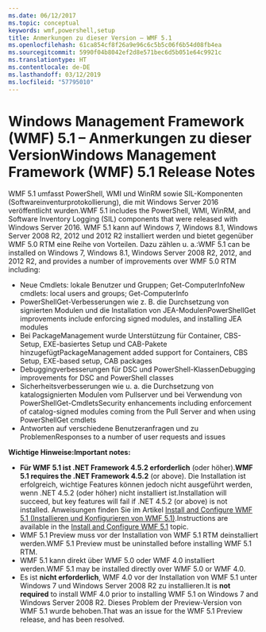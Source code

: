 ```yaml
---
ms.date: 06/12/2017
ms.topic: conceptual
keywords: wmf,powershell,setup
title: Anmerkungen zu dieser Version – WMF 5.1
ms.openlocfilehash: 61ca854cf8f26a9e96c6c5b5c06f6b54d08fb4ea
ms.sourcegitcommit: 5990f04b8042ef2d8e571bec6d5b051e64c9921c
ms.translationtype: HT
ms.contentlocale: de-DE
ms.lasthandoff: 03/12/2019
ms.locfileid: "57795010"
---
```

# <a name="windows-management-framework-wmf-51-release-notes"></a><span data-ttu-id="4f2b5-103">Windows Management Framework (WMF) 5.1 – Anmerkungen zu dieser Version</span><span class="sxs-lookup"><span data-stu-id="4f2b5-103">Windows Management Framework (WMF) 5.1 Release Notes</span></span>

<span data-ttu-id="4f2b5-104">WMF 5.1 umfasst PowerShell, WMI und WinRM sowie SIL-Komponenten (Softwareinventurprotokollierung), die mit Windows Server 2016 veröffentlicht wurden.</span><span class="sxs-lookup"><span data-stu-id="4f2b5-104">WMF 5.1 includes the PowerShell, WMI, WinRM, and Software Inventory Logging (SIL) components that were released with Windows Server 2016.</span></span>
<span data-ttu-id="4f2b5-105">WMF 5.1 kann auf Windows 7, Windows 8.1, Windows Server 2008 R2, 2012 und 2012 R2 installiert werden und bietet gegenüber WMF 5.0 RTM eine Reihe von Vorteilen. Dazu zählen u. a.:</span><span class="sxs-lookup"><span data-stu-id="4f2b5-105">WMF 5.1 can be installed on Windows 7, Windows 8.1, Windows Server 2008 R2, 2012, and 2012 R2, and provides a number of improvements over WMF 5.0 RTM including:</span></span>

- <span data-ttu-id="4f2b5-106">Neue Cmdlets: lokale Benutzer und Gruppen; Get-ComputerInfo</span><span class="sxs-lookup"><span data-stu-id="4f2b5-106">New cmdlets: local users and groups; Get-ComputerInfo</span></span>
- <span data-ttu-id="4f2b5-107">PowerShellGet-Verbesserungen wie z. B. die Durchsetzung von signierten Modulen und die Installation von JEA-Modulen</span><span class="sxs-lookup"><span data-stu-id="4f2b5-107">PowerShellGet improvements include enforcing signed modules, and installing JEA modules</span></span>
- <span data-ttu-id="4f2b5-108">Bei PackageManagement wurde Unterstützung für Container, CBS-Setup, EXE-basiertes Setup und CAB-Pakete hinzugefügt</span><span class="sxs-lookup"><span data-stu-id="4f2b5-108">PackageManagement added support for Containers, CBS Setup, EXE-based setup, CAB packages</span></span>
- <span data-ttu-id="4f2b5-109">Debuggingverbesserungen für DSC und PowerShell-Klassen</span><span class="sxs-lookup"><span data-stu-id="4f2b5-109">Debugging improvements for DSC and PowerShell classes</span></span>
- <span data-ttu-id="4f2b5-110">Sicherheitsverbesserungen wie u. a. die Durchsetzung von katalogsignierten Modulen vom Pullserver und bei Verwendung von PowerShellGet-Cmdlets</span><span class="sxs-lookup"><span data-stu-id="4f2b5-110">Security enhancements including enforcement of catalog-signed modules coming from the Pull Server and when using PowerShellGet cmdlets</span></span>
- <span data-ttu-id="4f2b5-111">Antworten auf verschiedene Benutzeranfragen und zu Problemen</span><span class="sxs-lookup"><span data-stu-id="4f2b5-111">Responses to a number of user requests and issues</span></span>

<span data-ttu-id="4f2b5-112">**Wichtige Hinweise:**</span><span class="sxs-lookup"><span data-stu-id="4f2b5-112">**Important notes:**</span></span>

- <span data-ttu-id="4f2b5-113">**Für WMF 5.1 ist .NET Framework 4.5.2 erforderlich** (oder höher).</span><span class="sxs-lookup"><span data-stu-id="4f2b5-113">**WMF 5.1 requires the .NET Framework 4.5.2** (or above).</span></span> <span data-ttu-id="4f2b5-114">Die Installation ist erfolgreich, wichtige Features können jedoch nicht ausgeführt werden, wenn .NET 4.5.2 (oder höher) nicht installiert ist.</span><span class="sxs-lookup"><span data-stu-id="4f2b5-114">Installation will succeed, but key features will fail if .NET 4.5.2 (or above) is not installed.</span></span> <span data-ttu-id="4f2b5-115">Anweisungen finden Sie im Artikel [Install and Configure WMF 5.1 (Installieren und Konfigurieren von WMF 5.1)](https://msdn.microsoft.com/powershell/wmf/5.1/install-configure).</span><span class="sxs-lookup"><span data-stu-id="4f2b5-115">Instructions are available in the [Install and Configure WMF 5.1](https://msdn.microsoft.com/powershell/wmf/5.1/install-configure) topic.</span></span>
- <span data-ttu-id="4f2b5-116">WMF 5.1 Preview muss vor der Installation von WMF 5.1 RTM deinstalliert werden.</span><span class="sxs-lookup"><span data-stu-id="4f2b5-116">WMF 5.1 Preview must be uninstalled before installing WMF 5.1 RTM.</span></span>
- <span data-ttu-id="4f2b5-117">WMF 5.1 kann direkt über WMF 5.0 oder WMF 4.0 installiert werden.</span><span class="sxs-lookup"><span data-stu-id="4f2b5-117">WMF 5.1 may be installed directly over WMF 5.0 or WMF 4.0.</span></span>
- <span data-ttu-id="4f2b5-118">Es ist __nicht erforderlich__, WMF 4.0 vor der Installation von WMF 5.1 unter Windows 7 und Windows Server 2008 R2 zu installieren.</span><span class="sxs-lookup"><span data-stu-id="4f2b5-118">It is __not required__ to install WMF 4.0 prior to installing WMF 5.1 on Windows 7 and Windows Server 2008 R2.</span></span> <span data-ttu-id="4f2b5-119">Dieses Problem der Preview-Version von WMF 5.1 wurde behoben.</span><span class="sxs-lookup"><span data-stu-id="4f2b5-119">That was an issue for the WMF 5.1 Preview release, and has been resolved.</span></span>

